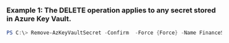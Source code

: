 ### Example 1: The DELETE operation applies to any secret stored in Azure Key Vault.
```powershell
PS C:\> Remove-AzKeyVaultSecret -Confirm  -Force {Force} -Name FinanceSecret -VaultName Contoso
```


